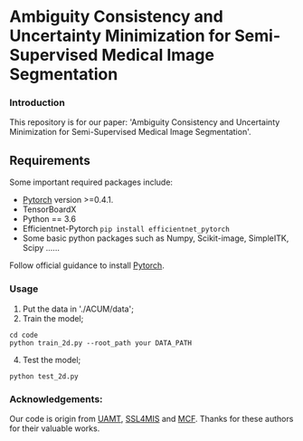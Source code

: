 # Ambiguity Consistency and Uncertainty Minimization for Semi-Supervised Medical Image Segmentation

### Introduction
This repository is for our paper: 'Ambiguity Consistency and Uncertainty Minimization for Semi-Supervised Medical Image Segmentation'.

## Requirements

Some important required packages include:

* [Pytorch][torch_link] version >=0.4.1.
* TensorBoardX
* Python == 3.6 
* Efficientnet-Pytorch `pip install efficientnet_pytorch`
* Some basic python packages such as Numpy, Scikit-image, SimpleITK, Scipy ......

Follow official guidance to install [Pytorch][torch_link].

[torch_link]:https://pytorch.org/

### Usage
1. Put the data in './ACUM/data';
3. Train the model;
```
cd code
python train_2d.py --root_path your DATA_PATH
```
4. Test the model;
```
python test_2d.py 
```


### Acknowledgements:
Our code is origin from [UAMT](https://github.com/yulequan/UA-MT), [SSL4MIS](https://github.com/HiLab-git/SSL4MIS) and [MCF](https://github.com/WYC-321/MCF). Thanks for these authors for their valuable works.

